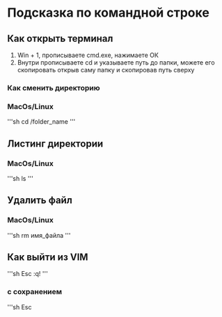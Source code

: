 # Подсказка по командной строке

## Как открыть терминал
1. Win + 1, прописываете cmd.exe, нажимаете ОК
2. Внутри прописываете cd и указываете путь до папки, можете его скопировать открыв саму папку и скопировав путь сверху

### Как сменить директорию
### MacOs/Linux
'''sh
cd /folder_name
'''
## Листинг директории
### MacOs/Linux
'''sh
ls
'''
## Удалить файл
### MacOs/Linux
'''sh
rm имя_файла
'''
## Как выйти из VIM
'''sh
Esc
:q!
'''
### с сохранением
'''sh
Esc
